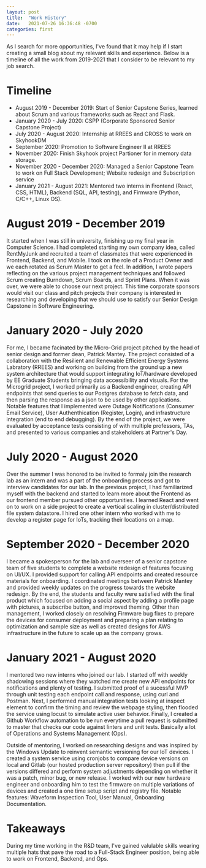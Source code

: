 ```yaml
---
layout: post
title:  "Work History"
date:   2021-07-26 16:36:48 -0700
categories: first
---
```


As I search for more opportunities, I've found that it may help if I start creating a small blog about my relevant skills and experience.
Below is a timeline of all the work from 2019-2021 that I consider to be relevant to my job search.

# Timeline

- August 2019 - December 2019: Start of Senior Capstone Series, learned about Scrum and various frameworks such as React and Flask.
- January 2020 - July 2020: CSPP (Corporate Sponsored Senior Capstone Project)
- July 2020 - August 2020: Internship at RREES and CROSS to work on SkyhookDM
- September 2020: Promotion to Software Engineer II at RREES
- November 2020: Finish Skyhook project Partioner for in memory data storage.
- November 2020 - December 2020: Managed a Senior Capstone Team to work on Full Stack Development; Website redesign and Subscription service
- January 2021 - August 2021: Mentored two interns in Frontend (React, CSS, HTML), Backend (SQL, API, testing), and Firmware (Python, C/C++, Linux OS).

# August 2019 - December 2019
It started when I was still in university, finishing up my final year in Computer Science. I had completed starting my own company idea, called RentMyJunk and recruited
a team of classmates that were experienced in Frontend, Backend, and Mobile. I took on the role of a Product Owner and we each rotated as Scrum Master to get a feel.
In addition, I wrote papers reflecting on the various project management techniques and followed Scrum creating Burndown, Scrum Boards, and Sprint Plans.
When it was over, we were able to choose our next project. This time corporate sponsors would visit our class and pitch projects their company is interested in researching and developing that we should use to satisfy our Senior Design Capstone in Software Engineering.

# January 2020 - July 2020
For me, I became facinated by the Micro-Grid project pitched by the head of senior design and former dean, Patrick Mantey. The project consisted of a collaboration with the Resilient and Renewable Efficient Energy Systems Labratory (RREES) and working on building from the ground up a new system architecture that would support integrating IoT/hardware developed by EE Graduate Students bringing data accessibility and visuals. For the Microgrid project, I worked primarily as a Backend engineer, creating API endpoints that send queries to our Postgres database to fetch data, and then parsing the response as a json to be used by other applications. Notable features that I implemented were Outage Notifications (Consumer Email Service), User Authenthication (Register, Login), and infrastructure integration (end to end debugging). By the end of the project, we were evaluated by acceptance tests consisting of with multiple professors, TAs, and presented to various companies and stakeholders at Partner's Day.

# July 2020 - August 2020
Over the summer I was honored to be invited to formaly join the research lab as an intern and was a part of the onboarding process and got to interview candidates for our lab. In the previous project, I had familiarized myself with the backend and started to learn more about the Frontend as our frontend member pursued other opportunities. I learned React and went on to work on a side project to create a vertical scaling in cluster/distributed file system datastore. I hired one other intern who worked with me to develop a register page for IoTs, tracking their locations on a map.

# September 2020 - December 2020
I became a spokesperson for the lab and overseer of a senior capstone team of five students to complete a website redesign of features focusing on UI/UX. I provided support for calling API endpoints and created resource materials for onboarding. I coordinated meetings between Patrick Mantey and provided weekly updates on the progress towards the website redesign. By the end, the students and faculty were satisfied with the final product which focused on adding a social aspect by adding a profile page with pictures, a subscribe button, and improved theming. Other than management, I worked closely on resolving Firmware bug fixes to prepare the devices for consumer deployment and preparing a plan relating to optimization and sample size as well as created designs for AWS infrastructure in the future to scale up as the company grows.

# January 2021 - August 2020
I mentored two new interns who joined our lab. I started off with weekly shadowing sessions where they watched me create new API endpoints for notifications and plenty of testing. I submitted proof of a sucessful MVP through unit testing each endpoint call and response, using curl and Postman. Next, I performed manual integration tests looking at inspect element to confirm the timing and review the webpage styling, then flooded the service using locust to simulate active user behavior. Finally, I created a Github Workflow automation to be run everytime a pull request is submitted to master that checks our code against linters and unit tests. Basically a lot of Operations and Systems Management (Ops).

Outside of mentoring, I worked on researching designs and was inspired by the Windows Update to reinvent semantic versioning for our IoT devices. I created a system service using cronjobs to compare device versions on local and Gitlab (our hosted production server repository) then pull if the versions differed and perform system adjustments depending on whether it was a patch, minor bug, or new release. I worked with our new hardware engineer and onboarding him to test the firmware on multiple variations of devices and created a one time setup script and registry file. Notable features: Waveform Inspection Tool, User Manual, Onboarding Documentation.

# Takeaways
During my time working in the R&D team, I've gained valulable skills wearing multiple hats that pave the road to a Full-Stack Engineer position, being able to work on Frontend, Backend, and Ops.